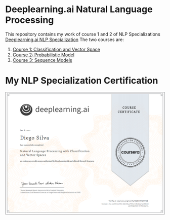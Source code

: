 # Deeplearning.ai Natural Language Processing
This repository contains my work of course 1 and 2 of NLP Specializations [Deeplearning.ai NLP Specialization](https://www.coursera.org/specializations/natural-language-processing?=&page=1)
The two courses are:
1. [Course 1: Classification and Vector Space](https://www.coursera.org/learn/classification-vector-spaces-in-nlp?specialization=natural-language-processing)
2. [Course 2: Probabilistic Model](https://www.coursera.org/learn/probabilistic-models-in-nlp?specialization=natural-language-processing)
3. [Course 3: Sequence Models](https://www.coursera.org/learn/sequence-models-in-nlp?specialization=natural-language-processing)
# My NLP Specialization Certification
![](6GECRTXJHY6D.jpg)
